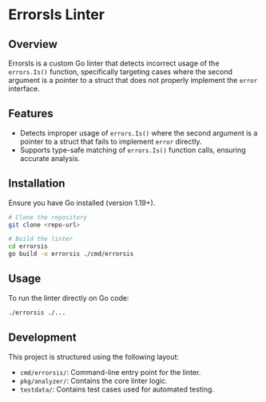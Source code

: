 # ErrorsIs Linter

## Overview
ErrorsIs is a custom Go linter that detects incorrect usage of the `errors.Is()` function, specifically targeting cases where the second argument is a pointer to a struct that does not properly implement the `error` interface.

## Features
- Detects improper usage of `errors.Is()` where the second argument is a pointer to a struct that fails to implement `error` directly.
- Supports type-safe matching of `errors.Is()` function calls, ensuring accurate analysis.

## Installation
Ensure you have Go installed (version 1.19+).

```sh
# Clone the repository
git clone <repo-url>

# Build the linter
cd errorsis
go build -o errorsis ./cmd/errorsis
```

## Usage
To run the linter directly on Go code:

```sh
./errorsis ./...
```

## Development
This project is structured using the following layout:

- `cmd/errorsis/`: Command-line entry point for the linter.
- `pkg/analyzer/`: Contains the core linter logic.
- `testdata/`: Contains test cases used for automated testing.
